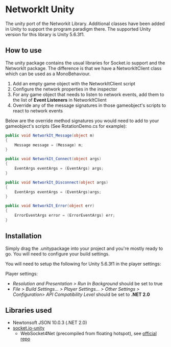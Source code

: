 # NetworkIt Unity
The unity port of the Networkit Library. Additional classes have been added in Unity to support the program paradigm there. The supported Unity version for this library is Unity 5.6.3f1.

## How to use
The unity package contains the usual libraries for Socket.io support and the NetworkIt package. The difference is that we have a NetworkItClient class which can be used as a MonoBehaviour.

1. Add an empty game object with the NetworkItClient script
2. Configure the network properties in the inspector
3. For any game object that needs to listen to network events, add them to the list of **Event Listeners** in NetworkItClient
4. Override any of the message signatures in those gameobject's scripts to react to network events

Below are the override method signatures you would need to add to your gameobject's scripts (See RotationDemo.cs for example):
```C#
public void NetworkIt_Message(object m)
{
    Message message = (Message) m;
}

public void NetworkIt_Connect(object args)
{
    EventArgs eventArgs = (EventArgs) args;
}

public void NetworkIt_Disconnect(object args)
{
    EventArgs eventArgs = (EventArgs)args;
}

public void NetworkIt_Error(object err)
{
    ErrorEventArgs error = (ErrorEventArgs) err;
}

```


## Installation
Simply drag the .unitypackage into your project and you're mostly ready to go. You will need to configure your build settings.

You will need to setup the following for Unity 5.6.3f1 in the player settings:

Player settings:
* *Resolution and Presentation > Run In Background* should be set to true
* *File > Build Settings... > Player Settings... > Other Settings > Configuration> API Compatibility Level* should be set to **.NET 2.0**


## Libraries used

* Newtonsoft JSON 10.0.3 (.NET 2.0)
* [socket.io-unity](https://github.com/floatinghotpot/socket.io-unity)
    * WebSocket4Net (precompiled from floating hotspot), see [official repo](https://github.com/kerryjiang/WebSocket4Net)
